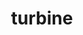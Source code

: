 ---
title: "turbine"
layout: cache
categories: [package, develop-2025-05-18]
meta: {"compilers": ["cce@18.0.0", "gcc@11.4.0", "intel-oneapi-compilers@2025.1.0"], "num_specs": 6, "num_specs_by_stack": {"e4s": 2, "e4s-cray-rhel": 1, "e4s-neoverse-v2": 2, "e4s-oneapi": 1, "root": 6}, "oss": ["rhel8", "ubuntu22.04"], "platforms": ["linux"], "stacks": ["e4s", "e4s-cray-rhel", "e4s-neoverse-v2", "e4s-oneapi", "root"], "targets": ["neoverse_v2", "x86_64_v3"], "versions": ["1.3.0"]}
spec_details: [{"compiler": "gcc@11.4.0", "hash": "ntjetb5nmlysjt6tkt2q23djepb7ti56", "os": "ubuntu22.04", "platform": "linux", "size": "-", "stacks": ["e4s", "root"], "target": "x86_64_v3", "variants": ["build_system=autotools", "~hdf5", "~python", "~r"], "versions": ["1.3.0"]}, {"compiler": "cce@18.0.0", "hash": "sv677yuwa6lqxfaiywofpay7rj52zexk", "os": "rhel8", "platform": "linux", "size": "-", "stacks": ["e4s-cray-rhel", "root"], "target": "x86_64_v3", "variants": ["build_system=autotools", "~hdf5", "~python", "~r"], "versions": ["1.3.0"]}, {"compiler": "gcc@11.4.0", "hash": "umswgnapbw2isuychp6bj2g4lntwb5z6", "os": "ubuntu22.04", "platform": "linux", "size": "-", "stacks": ["e4s-neoverse-v2", "root"], "target": "neoverse_v2", "variants": ["build_system=autotools", "~hdf5", "~python", "~r"], "versions": ["1.3.0"]}, {"compiler": "gcc@11.4.0", "hash": "v7jefxvvccu2z5vcbbmibsuxmtyqh7f7", "os": "ubuntu22.04", "platform": "linux", "size": "-", "stacks": ["e4s-neoverse-v2", "root"], "target": "neoverse_v2", "variants": ["build_system=autotools", "~hdf5", "~python", "~r"], "versions": ["1.3.0"]}, {"compiler": "intel-oneapi-compilers@2025.1.0", "hash": "xjwm63emviv6jgj545nicqwhxbk62kn4", "os": "ubuntu22.04", "platform": "linux", "size": "-", "stacks": ["e4s-oneapi", "root"], "target": "x86_64_v3", "variants": ["build_system=autotools", "~hdf5", "~python", "~r"], "versions": ["1.3.0"]}, {"compiler": "gcc@11.4.0", "hash": "yzdozii3fucm346ojcrk2c23aceougon", "os": "ubuntu22.04", "platform": "linux", "size": "-", "stacks": ["e4s", "root"], "target": "x86_64_v3", "variants": ["build_system=autotools", "~hdf5", "~python", "~r"], "versions": ["1.3.0"]}]
---